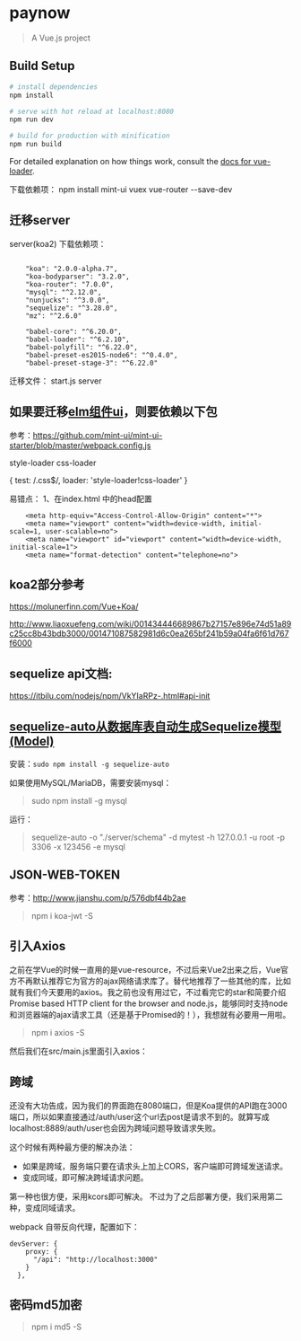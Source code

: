 # paynow

> A Vue.js project

## Build Setup

``` bash
# install dependencies
npm install

# serve with hot reload at localhost:8080
npm run dev

# build for production with minification
npm run build
```

For detailed explanation on how things work, consult the [docs for vue-loader](http://vuejs.github.io/vue-loader).


下载依赖项：
npm install mint-ui vuex vue-router --save-dev
## 迁移server

server(koa2) 下载依赖项：

```

    "koa": "2.0.0-alpha.7",
    "koa-bodyparser": "3.2.0",
    "koa-router": "7.0.0",
    "mysql": "^2.12.0",
    "nunjucks": "^3.0.0",
    "sequelize": "^3.28.0",
    "mz": "^2.6.0"

    "babel-core": "^6.20.0",
    "babel-loader": "^6.2.10",
    "babel-polyfill": "^6.22.0",
    "babel-preset-es2015-node6": "^0.4.0",
    "babel-preset-stage-3": "^6.22.0"
```
迁移文件：
start.js
server

## 如果要迁移[elm组件ui](http://mint-ui.github.io/docs/#!/zh-cn2/header)，则要依赖以下包
参考：https://github.com/mint-ui/mint-ui-starter/blob/master/webpack.config.js

style-loader css-loader

{
  test: /\.css$/,
  loader: 'style-loader!css-loader'
}


易错点：
1、在index.html 中的head配置
```
    <meta http-equiv="Access-Control-Allow-Origin" content="*">
    <meta name="viewport" content="width=device-width, initial-scale=1, user-scalable=no">
    <meta name="viewport" id="viewport" content="width=device-width, initial-scale=1">
    <meta name="format-detection" content="telephone=no">
```

## koa2部分参考

https://molunerfinn.com/Vue+Koa/

http://www.liaoxuefeng.com/wiki/001434446689867b27157e896e74d51a89c25cc8b43bdb3000/001471087582981d6c0ea265bf241b59a04fa6f61d767f6000


## sequelize api文档:

https://itbilu.com/nodejs/npm/VkYIaRPz-.html#api-init

## [sequelize-auto从数据库表自动生成Sequelize模型(Model)](https://itbilu.com/nodejs/npm/41mRdls_Z.html)

安装：`sudo npm install -g sequelize-auto`

如果使用MySQL/MariaDB，需要安装mysql：

> sudo npm install -g mysql

运行：

> sequelize-auto -o "./server/schema" -d mytest -h 127.0.0.1 -u root -p 3306 -x 123456 -e mysql

## JSON-WEB-TOKEN

参考：http://www.jianshu.com/p/576dbf44b2ae

> npm i koa-jwt -S

## 引入Axios

之前在学Vue的时候一直用的是vue-resource，不过后来Vue2出来之后，Vue官方不再默认推荐它为官方的ajax网络请求库了。替代地推荐了一些其他的库，比如就有我们今天要用的axios。我之前也没有用过它，不过看完它的star和简要介绍Promise based HTTP client for the browser and node.js，能够同时支持node和浏览器端的ajax请求工具（还是基于Promised的！），我想就有必要用一用啦。

> npm i axios -S

然后我们在src/main.js里面引入axios：


## 跨域

还没有大功告成，因为我们的界面跑在8080端口，但是Koa提供的API跑在3000端口，所以如果直接通过/auth/user这个url去post是请求不到的。就算写成localhost:8889/auth/user也会因为跨域问题导致请求失败。

这个时候有两种最方便的解决办法：

* 如果是跨域，服务端只要在请求头上加上CORS，客户端即可跨域发送请求。
* 变成同域，即可解决跨域请求问题。

第一种也很方便，采用kcors即可解决。
不过为了之后部署方便，我们采用第二种，变成同域请求。

webpack 自带反向代理，配置如下：

```
devServer: {
    proxy: {
      "/api": "http://localhost:3000"
    }
  },
```

## 密码md5加密

> npm i md5 -S

